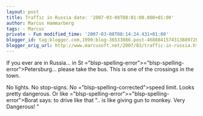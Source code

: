 ```yaml
---
layout: post
title: Traffic in Russia date: '2007-03-08T08:01:00.000+01:00'
author: Marcus Hammarberg
tags: - Marcus
private - Fun modified_time: '2007-03-08T08:14:24.431+01:00'
blogger_id: tag:blogger.com,1999:blog-36533086.post-4688841574313889720
blogger_orig_url: http://www.marcusoft.net/2007/03/traffic-in-russia.html
---
```


If you ever
are in Russia... in St <span>="blsp-spelling-error"><span>="blsp-spelling-error">Petersburg</span></span>... please take the
bus. This is one of the crossings in the town.

No lights. No stop-signs. No <span>="blsp-spelling-corrected">speed limit</span>. Looks pretty
dangerous. Or like <span>="blsp-spelling-error"><span>="blsp-spelling-error">Borat</span></span> says: to drive like that
".. is like giving gun to monkey. Very Dangerous! "






